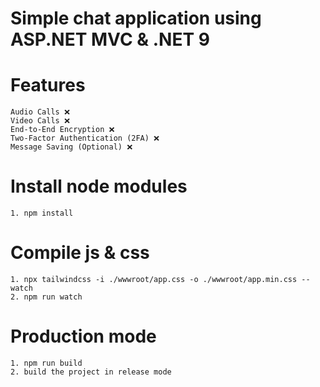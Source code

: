 # Simple chat application using ASP.NET MVC & .NET 9

# Features
```
Audio Calls ❌
Video Calls ❌
End-to-End Encryption ❌
Two-Factor Authentication (2FA) ❌
Message Saving (Optional) ❌
```

# Install node modules
```
1. npm install
```

# Compile js & css
```
1. npx tailwindcss -i ./wwwroot/app.css -o ./wwwroot/app.min.css --watch
2. npm run watch
```

# Production mode
```
1. npm run build
2. build the project in release mode
```